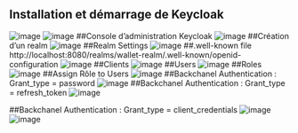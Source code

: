 ## Installation et démarrage de Keycloak
![image](https://user-images.githubusercontent.com/76247057/209473924-2f05d424-85d7-4545-8736-658d255fc883.png)
![image](https://user-images.githubusercontent.com/76247057/209473934-3e4e85b9-3bbb-498d-a896-00f8cc2583c9.png)
##Console d’administration Keycloak
![image](https://user-images.githubusercontent.com/76247057/209473945-de39fc31-34f2-4174-8dfc-1c9dbfa07b44.png)
##Création d’un realm
![image](https://user-images.githubusercontent.com/76247057/209473986-8b4789e8-c692-47b3-8cbf-0ef5c7adbe8c.png)
##Realm Settings
![image](https://user-images.githubusercontent.com/76247057/209474008-d6bb3624-86c9-425b-a03a-3b9210ba97d3.png)
##.well-known file http://localhost:8080/realms/wallet-realm/.well-known/openid-configuration
![image](https://user-images.githubusercontent.com/76247057/209474031-e017f098-c3ed-43bf-8f3a-155aa57bf2d1.png)
##Clients
![image](https://user-images.githubusercontent.com/76247057/209474047-a1022ee0-0183-4312-a51d-8be5dd22edaa.png)
##Users
![image](https://user-images.githubusercontent.com/76247057/209474075-3a60d494-ab1b-4385-a274-993de33cab01.png)
##Roles
![image](https://user-images.githubusercontent.com/76247057/209474082-4838c054-2f3b-40af-8521-40b9be0604cf.png)
##Assign Rôle to Users
![image](https://user-images.githubusercontent.com/76247057/209474104-9b9a569c-708c-4eaf-a747-77f8c385c143.png)
##Backchanel Authentication : Grant_type = password
![image](https://user-images.githubusercontent.com/76247057/209474126-02c21ccc-15fa-4727-bb23-5f80e19f0aff.png)
##Backchanel Authentication : Grant_type = refresh_token
![image](https://user-images.githubusercontent.com/76247057/209474141-1af80a4e-289f-4f98-9402-752cacb02c35.png)

##Backchanel Authentication : Grant_type = client_credentials
![image](https://user-images.githubusercontent.com/76247057/209474160-5572228f-4a45-4f5d-8a58-eb0dd7167d5c.png)
![image](https://user-images.githubusercontent.com/76247057/209474167-5a459b92-575e-4038-bea7-5cadf1ecd69f.png)
